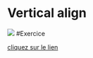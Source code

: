 # Vertical align 
![](https://i1.trekearth.com/photos/60521/ciel_prov..jpg)
#Exercice

[cliquez sur le lien](https://rahmahamdi.github.io/projet_vertical_align/)
